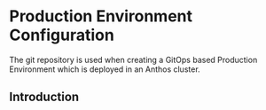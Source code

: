 # Production Environment Configuration

The git repository is used when creating a GitOps based Production Environment which is deployed in an Anthos cluster.

## Introduction
